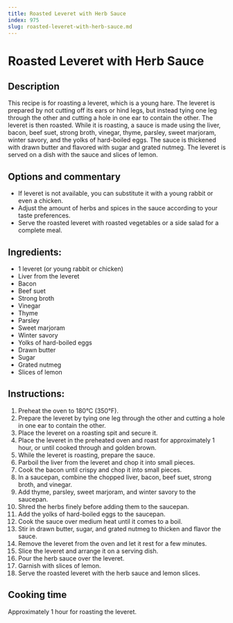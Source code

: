 ```yaml
---
title: Roasted Leveret with Herb Sauce
index: 975
slug: roasted-leveret-with-herb-sauce.md
---
```


# Roasted Leveret with Herb Sauce

## Description
This recipe is for roasting a leveret, which is a young hare. The leveret is prepared by not cutting off its ears or hind legs, but instead tying one leg through the other and cutting a hole in one ear to contain the other. The leveret is then roasted. While it is roasting, a sauce is made using the liver, bacon, beef suet, strong broth, vinegar, thyme, parsley, sweet marjoram, winter savory, and the yolks of hard-boiled eggs. The sauce is thickened with drawn butter and flavored with sugar and grated nutmeg. The leveret is served on a dish with the sauce and slices of lemon.

## Options and commentary
- If leveret is not available, you can substitute it with a young rabbit or even a chicken.
- Adjust the amount of herbs and spices in the sauce according to your taste preferences.
- Serve the roasted leveret with roasted vegetables or a side salad for a complete meal.

## Ingredients:
- 1 leveret (or young rabbit or chicken)
- Liver from the leveret
- Bacon
- Beef suet
- Strong broth
- Vinegar
- Thyme
- Parsley
- Sweet marjoram
- Winter savory
- Yolks of hard-boiled eggs
- Drawn butter
- Sugar
- Grated nutmeg
- Slices of lemon

## Instructions:
1. Preheat the oven to 180°C (350°F).
2. Prepare the leveret by tying one leg through the other and cutting a hole in one ear to contain the other.
3. Place the leveret on a roasting spit and secure it.
4. Place the leveret in the preheated oven and roast for approximately 1 hour, or until cooked through and golden brown.
5. While the leveret is roasting, prepare the sauce. 
6. Parboil the liver from the leveret and chop it into small pieces.
7. Cook the bacon until crispy and chop it into small pieces.
8. In a saucepan, combine the chopped liver, bacon, beef suet, strong broth, and vinegar.
9. Add thyme, parsley, sweet marjoram, and winter savory to the saucepan. 
10. Shred the herbs finely before adding them to the saucepan.
11. Add the yolks of hard-boiled eggs to the saucepan.
12. Cook the sauce over medium heat until it comes to a boil.
13. Stir in drawn butter, sugar, and grated nutmeg to thicken and flavor the sauce.
14. Remove the leveret from the oven and let it rest for a few minutes.
15. Slice the leveret and arrange it on a serving dish.
16. Pour the herb sauce over the leveret.
17. Garnish with slices of lemon.
18. Serve the roasted leveret with the herb sauce and lemon slices.

## Cooking time
Approximately 1 hour for roasting the leveret.